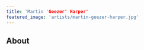 ```yaml
---
title: 'Martin 'Geezer' Harper'
featured_image: 'artists/martin-geezer-harper.jpg'
---
```


## About


